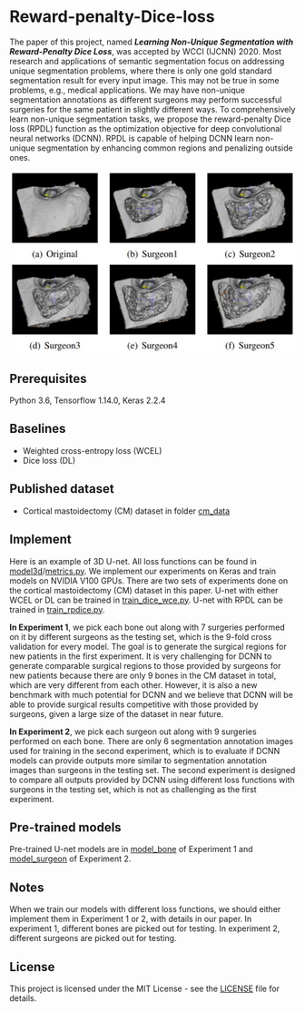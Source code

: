# Reward-penalty-Dice-loss

The paper of this project, named ***Learning Non-Unique Segmentation with Reward-Penalty Dice Loss***, was accepted by WCCI (IJCNN) 2020. Most research and applications of semantic segmentation focus on addressing unique segmentation problems, where there is only one gold standard segmentation result for every input image. This may not be true in some problems, e.g., medical applications. We may have non-unique segmentation annotations as different surgeons may perform successful surgeries for the same patient in slightly different
ways. To comprehensively learn non-unique segmentation tasks, we propose the reward-penalty Dice loss (RPDL) function as the optimization objective for deep convolutional neural networks (DCNN). RPDL is capable of helping DCNN learn non-unique segmentation by enhancing common regions and penalizing outside ones.

<p align="center">
<img src="learn.JPG" width="600">
</p>

## Prerequisites
Python 3.6, Tensorflow 1.14.0, Keras 2.2.4

## Baselines
* Weighted cross-entropy loss (WCEL)
* Dice loss (DL)

## Published dataset
* Cortical mastoidectomy (CM) dataset in folder [cm_data](cm_data)

## Implement
Here is an example of 3D U-net. All loss functions can be found in [model3d](model3d)/[metrics.py](metrics.py). We implement our experiments on Keras and train models on NVIDIA V100 GPUs. There are two sets of experiments done on the cortical mastoidectomy (CM)
dataset in this paper. U-net with either WCEL or DL can be trained in [train_dice_wce.py](train_dice_wce.py). U-net with RPDL can be trained in [train_rpdice.py](train_rpdice.py).

**In Experiment 1**, we pick each bone out along with 7 surgeries performed on it by different surgeons as the testing set, which is the 9-fold cross validation for every model. The goal is to generate the surgical regions for new patients in the
first experiment. It is very challenging for DCNN to generate comparable surgical regions to those provided by surgeons for new patients because there are only 9 bones in the CM dataset in total, which are very different from each other. However, it is also a new benchmark with much potential for DCNN and we believe that DCNN will be able to provide surgical results competitive with those provided by surgeons, given a large size of the dataset in near future. 

**In Experiment 2**, we pick each surgeon out along with 9 surgeries performed on each bone. There are only 6 segmentation annotation images used for training in the second experiment, which is to evaluate if DCNN models can provide outputs more similar to segmentation annotation images than surgeons in the testing set. The second experiment is designed to compare all outputs provided by DCNN using different loss functions with surgeons in the testing set, which
is not as challenging as the first experiment.

## Pre-trained models
Pre-trained U-net models are in [model_bone](model_bone) of Experiment 1 and [model_surgeon](model_surgeon) of Experiment 2.

## Notes

When we train our models with different loss functions, we should either implement them in Experiment 1 or 2, with details in our paper. In experiment 1, different bones are picked out for testing. In experiment 2, different surgeons are picked out for testing.  

## License
This project is licensed under the MIT License - see the [LICENSE](LICENSE) file for details.
